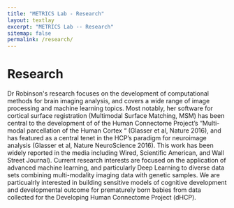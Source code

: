 ```yaml
---
title: "METRICS Lab - Research"
layout: textlay
excerpt: "METRICS Lab -- Research"
sitemap: false
permalink: /research/
---
```


# Research

Dr Robinson's research focuses on the development of computational methods for brain imaging analysis,  and covers a wide range of image processing and machine learning topics. Most notably, her software for cortical surface registration (Multimodal Surface Matching, MSM) has been central to the development of  of the Human Connectome Project’s “Multi-modal parcellation of the Human Cortex “ (Glasser et al, Nature 2016), and has featured as a central tenet in the HCP’s paradigm for neuroimage analysis (Glasser et al, Nature NeuroScience 2016). This work has been widely reported in the media including Wired, Scientific American, and Wall Street Journal). Current research interests are focused on the application of advanced machine learning, and particularly Deep Learning to diverse data sets combining multi-modality imaging data with genetic samples. We are particualrly interested in building sensitive models of cognitive development and developmental outcome for prematurely born babies from data collected for the Developing Human Connectome Project (dHCP).
 
